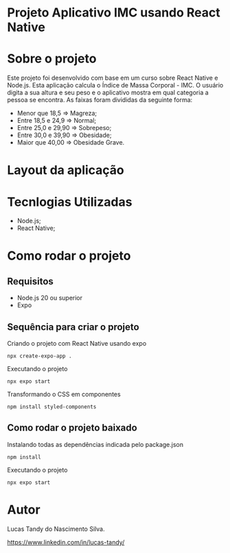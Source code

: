 # Projeto Aplicativo IMC usando React Native

# Sobre o projeto
Este projeto foi desenvolvido com base em um curso sobre React Native e Node.js.
Esta aplicação calcula o Índice de Massa Corporal - IMC. O usuário digita a sua altura e seu peso e o aplicativo mostra em qual categoria a pessoa se encontra. As faixas foram divididas da seguinte forma:
* Menor que 18,5 => Magreza;
* Entre 18,5 e 24,9 => Normal;
* Entre 25,0 e 29,90 => Sobrepeso;
* Entre 30,0 e 39,90 => Obesidade;
* Maior que 40,00 => Obesidade Grave.

# Layout da aplicação

# Tecnlogias Utilizadas

* Node.js;
* React Native;

# Como rodar o projeto
## Requisitos
* Node.js 20 ou superior
* Expo
## Sequência para criar o projeto
Criando o projeto com React Native usando expo
```
npx create-expo-app .
```

Executando o projeto
```
npx expo start
```

Transformando o CSS em componentes
```
npm install styled-components
```

## Como rodar o projeto baixado
Instalando todas as dependências indicada pelo package.json
```
npm install
```

Executando o projeto
```
npx expo start
```

# Autor
Lucas Tandy do Nascimento Silva.

https://www.linkedin.com/in/lucas-tandy/




